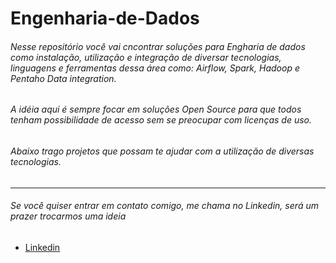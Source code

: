 # Engenharia-de-Dados

###### Nesse repositório você vai cncontrar soluções para Engharia de dados como instalação, utilização e integração de diversar tecnologias, linguagens e ferramentas dessa área como: Airflow, Spark, Hadoop e Pentaho Data integration.

###### A idéia aqui é sempre focar em soluções Open Source para que todos tenham possibilidade de acesso sem se preocupar com licenças de uso.

###### Abaixo trago projetos que possam te ajudar com a utilização de diversas tecnologias. 

-------------------------------------------------------------------------------



###### Se você quiser entrar em contato comigo, me chama no Linkedin, será um prazer trocarmos uma ideia


* [Linkedin](https://www.linkedin.com/in/douglas-castro-87886255/)
